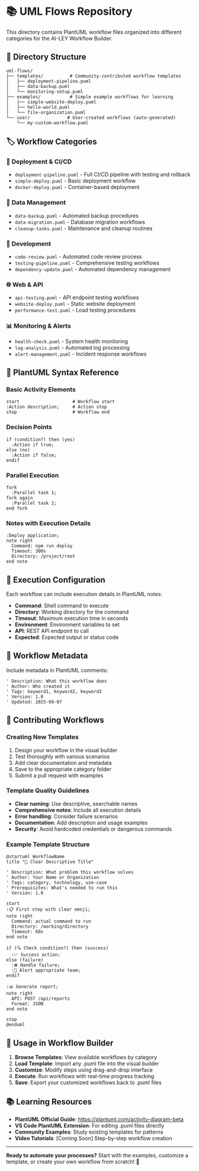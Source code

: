 # 📚 UML Flows Repository

This directory contains PlantUML workflow files organized into different categories for the AI-LEY Workflow Builder.

## 📁 Directory Structure

```
uml-flows/
├── templates/          # Community-contributed workflow templates
│   ├── deployment-pipeline.puml
│   ├── data-backup.puml
│   └── monitoring-setup.puml
├── examples/           # Simple example workflows for learning
│   ├── simple-website-deploy.puml
│   ├── hello-world.puml
│   └── file-organization.puml
└── user/              # User-created workflows (auto-generated)
    └── my-custom-workflow.puml
```

## 🏷️ Workflow Categories

### 🚀 **Deployment & CI/CD**

- `deployment-pipeline.puml` - Full CI/CD pipeline with testing and rollback
- `simple-deploy.puml` - Basic deployment workflow
- `docker-deploy.puml` - Container-based deployment

### 💾 **Data Management**

- `data-backup.puml` - Automated backup procedures
- `data-migration.puml` - Database migration workflows
- `cleanup-tasks.puml` - Maintenance and cleanup routines

### 🔧 **Development**

- `code-review.puml` - Automated code review process
- `testing-pipeline.puml` - Comprehensive testing workflows
- `dependency-update.puml` - Automated dependency management

### 🌐 **Web & API**

- `api-testing.puml` - API endpoint testing workflows
- `website-deploy.puml` - Static website deployment
- `performance-test.puml` - Load testing procedures

### 📊 **Monitoring & Alerts**

- `health-check.puml` - System health monitoring
- `log-analysis.puml` - Automated log processing
- `alert-management.puml` - Incident response workflows

## 🎨 PlantUML Syntax Reference

### Basic Activity Elements

```plantuml
start                    # Workflow start
:Action description;     # Action step
stop                     # Workflow end
```

### Decision Points

```plantuml
if (condition?) then (yes)
  :Action if true;
else (no)
  :Action if false;
endif
```

### Parallel Execution

```plantuml
fork
  :Parallel task 1;
fork again
  :Parallel task 2;
end fork
```

### Notes with Execution Details

```plantuml
:Deploy application;
note right
  Command: npm run deploy
  Timeout: 300s
  Directory: /project/root
end note
```

## 🔧 Execution Configuration

Each workflow can include execution details in PlantUML notes:

- **Command**: Shell command to execute
- **Directory**: Working directory for the command
- **Timeout**: Maximum execution time in seconds
- **Environment**: Environment variables to set
- **API**: REST API endpoint to call
- **Expected**: Expected output or status code

## 📝 Workflow Metadata

Include metadata in PlantUML comments:

```plantuml
' Description: What this workflow does
' Author: Who created it
' Tags: keyword1, keyword2, keyword3
' Version: 1.0
' Updated: 2025-09-07
```

## 🤝 Contributing Workflows

### Creating New Templates

1. Design your workflow in the visual builder
2. Test thoroughly with various scenarios
3. Add clear documentation and metadata
4. Save to the appropriate category folder
5. Submit a pull request with examples

### Template Quality Guidelines

- **Clear naming**: Use descriptive, searchable names
- **Comprehensive notes**: Include all execution details
- **Error handling**: Consider failure scenarios
- **Documentation**: Add description and usage examples
- **Security**: Avoid hardcoded credentials or dangerous commands

### Example Template Structure

```plantuml
@startuml WorkflowName
title "🎯 Clear Descriptive Title"

' Description: What problem this workflow solves
' Author: Your Name or Organization
' Tags: category, technology, use-case
' Prerequisites: What's needed to run this
' Version: 1.0

start
:📋 First step with clear emoji;
note right
  Command: actual command to run
  Directory: /working/directory
  Timeout: 60s
end note

if (🔍 Check condition?) then (success)
  :✅ Success action;
else (failure)
  :❌ Handle failure;
  :🚨 Alert appropriate team;
endif

:📊 Generate report;
note right
  API: POST /api/reports
  Format: JSON
end note

stop
@enduml
```

## 🚀 Usage in Workflow Builder

1. **Browse Templates**: View available workflows by category
2. **Load Template**: Import any .puml file into the visual builder
3. **Customize**: Modify steps using drag-and-drop interface
4. **Execute**: Run workflows with real-time progress tracking
5. **Save**: Export your customized workflows back to .puml files

## 📚 Learning Resources

- **PlantUML Official Guide**: https://plantuml.com/activity-diagram-beta
- **VS Code PlantUML Extension**: For editing .puml files directly
- **Community Examples**: Study existing templates for patterns
- **Video Tutorials**: [Coming Soon] Step-by-step workflow creation

---

**Ready to automate your processes?** Start with the examples, customize a template, or create your own workflow from scratch! 🎨
